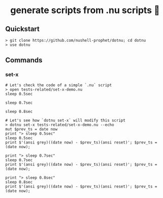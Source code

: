 <h1 align="center">generate scripts from .nu scripts ﻿🤯</h1>

## Quickstart

```nushell no-run
> git clone https://github.com/nushell-prophet/dotnu; cd dotnu
> use dotnu
```

## Commands

### set-x

```nushell
# Let's check the code of a simple `.nu` script
> open tests-related/set-x-demo.nu
sleep 0.5sec

sleep 0.7sec

sleep 0.8sec

# Let's see how `dotnu set-x` will modify this script
> dotnu set-x tests-related/set-x-demo.nu --echo
mut $prev_ts = date now
print "> sleep 0.5sec"
sleep 0.5sec
print $'(ansi grey)((date now) - $prev_ts)(ansi reset)'; $prev_ts = (date now);

print "> sleep 0.7sec"
sleep 0.7sec
print $'(ansi grey)((date now) - $prev_ts)(ansi reset)'; $prev_ts = (date now);

print "> sleep 0.8sec"
sleep 0.8sec
print $'(ansi grey)((date now) - $prev_ts)(ansi reset)'; $prev_ts = (date now);
```

